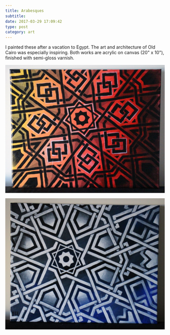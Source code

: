 ```yaml
---
title: Arabesques
subtitle:
date: 2017-03-29 17:09:42
type: post
category: art
---
```


I painted these after a vacation to Egypt. The art and architecture of Old Cairo was especially inspiring. <!-- more --> Both works are acrylic on canvas (20" x 10"), finished with semi-gloss varnish.

![yep yep yep](./RJS-001-levant-one.jpg "yep yep")

![yep yep yep](./RJS-002-levant-two.jpg "yep yep")
